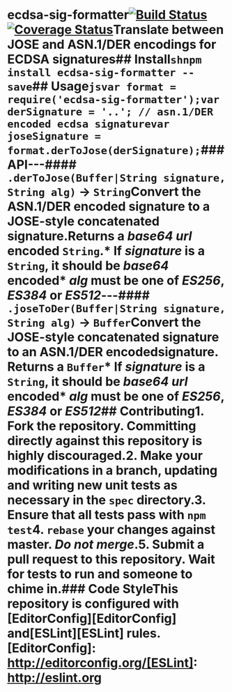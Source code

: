 # ecdsa-sig-formatter[![Build Status](https://travis-ci.org/Brightspace/node-ecdsa-sig-formatter.svg?branch=master)](https://travis-ci.org/Brightspace/node-ecdsa-sig-formatter) [![Coverage Status](https://coveralls.io/repos/Brightspace/node-ecdsa-sig-formatter/badge.svg)](https://coveralls.io/r/Brightspace/node-ecdsa-sig-formatter)Translate between JOSE and ASN.1/DER encodings for ECDSA signatures## Install```shnpm install ecdsa-sig-formatter --save```## Usage```jsvar format = require('ecdsa-sig-formatter');var derSignature = '..'; // asn.1/DER encoded ecdsa signaturevar joseSignature = format.derToJose(derSignature);```### API---#### `.derToJose(Buffer|String signature, String alg)` -> `String`Convert the ASN.1/DER encoded signature to a JOSE-style concatenated signature.Returns a _base64 url_ encoded `String`.* If _signature_ is a `String`, it should be _base64_ encoded* _alg_ must be one of _ES256_, _ES384_ or _ES512_---#### `.joseToDer(Buffer|String signature, String alg)` -> `Buffer`Convert the JOSE-style concatenated signature to an ASN.1/DER encodedsignature. Returns a `Buffer`* If _signature_ is a `String`, it should be _base64 url_ encoded* _alg_ must be one of _ES256_, _ES384_ or _ES512_## Contributing1. **Fork** the repository. Committing directly against this repository is   highly discouraged.2. Make your modifications in a branch, updating and writing new unit tests   as necessary in the `spec` directory.3. Ensure that all tests pass with `npm test`4. `rebase` your changes against master. *Do not merge*.5. Submit a pull request to this repository. Wait for tests to run and someone   to chime in.### Code StyleThis repository is configured with [EditorConfig][EditorConfig] and[ESLint][ESLint] rules.[EditorConfig]: http://editorconfig.org/[ESLint]: http://eslint.org